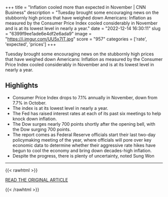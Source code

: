 +++
title = "Inflation cooled more than expected in November | CNN Business"
description = "Tuesday brought some encouraging news on the stubbornly high prices that have weighed down Americans: Inflation as measured by the Consumer Price Index cooled considerably in November and is at its lowest level in nearly a year."
date = "2022-12-14 16:30:11"
slug = "6399f9ee1ade6e4df2e6ada9"
image = "https://i.imgur.com/UU5x7IT.jpg"
score = "957"
categories = ['rate', 'expected', 'prices']
+++

Tuesday brought some encouraging news on the stubbornly high prices that have weighed down Americans: Inflation as measured by the Consumer Price Index cooled considerably in November and is at its lowest level in nearly a year.

## Highlights

- Consumer Price Index drops to 7.1% annually in November, down from 7.7% in October.
- The index is at its lowest level in nearly a year.
- The Fed has raised interest rates at each of its past six meetings to help knock down inflation.
- The Dow surges nearly 700 points shortly after the opening bell, with the Dow surging 700 points.
- The report comes as Federal Reserve officials start their last two-day policymaking meeting of the year, where officials will pore over key economic data to determine whether their aggressive rate hikes have begun to cool the economy and bring down decades-high inflation.
- Despite the progress, there is plenty of uncertainty, noted Sung Won

---

{{< rawhtml >}}
  <p class="article-category">
    <a target="_blank" href="https://www.cnn.com/2022/12/13/economy/cpi-inflation-report-november/index.html">READ THE ORIGINAL ARTICLE</a>
  </p>
{{< /rawhtml >}}

